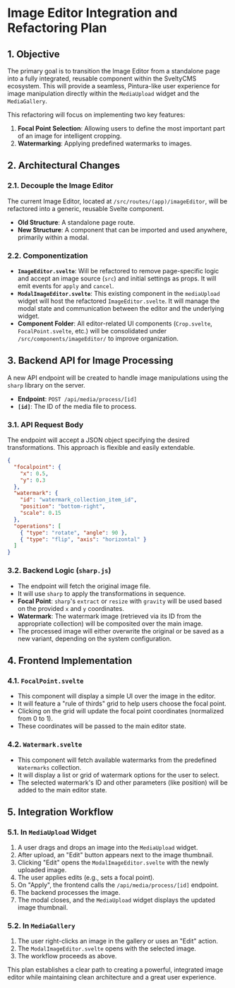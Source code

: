 # Image Editor Integration and Refactoring Plan

## 1. Objective

The primary goal is to transition the Image Editor from a standalone page into a fully integrated, reusable component within the SveltyCMS ecosystem. This will provide a seamless, Pintura-like user experience for image manipulation directly within the `MediaUpload` widget and the `MediaGallery`.

This refactoring will focus on implementing two key features:
1.  **Focal Point Selection**: Allowing users to define the most important part of an image for intelligent cropping.
2.  **Watermarking**: Applying predefined watermarks to images.

## 2. Architectural Changes

### 2.1. Decouple the Image Editor

The current Image Editor, located at `/src/routes/(app)/imageEditor`, will be refactored into a generic, reusable Svelte component.

-   **Old Structure**: A standalone page route.
-   **New Structure**: A component that can be imported and used anywhere, primarily within a modal.

### 2.2. Componentization

-   **`ImageEditor.svelte`**: Will be refactored to remove page-specific logic and accept an image source (`src`) and initial settings as props. It will emit events for `apply` and `cancel`.
-   **`ModalImageEditor.svelte`**: This existing component in the `mediaUpload` widget will host the refactored `ImageEditor.svelte`. It will manage the modal state and communication between the editor and the underlying widget.
-   **Component Folder**: All editor-related UI components (`Crop.svelte`, `FocalPoint.svelte`, etc.) will be consolidated under `/src/components/imageEditor/` to improve organization.

## 3. Backend API for Image Processing

A new API endpoint will be created to handle image manipulations using the `sharp` library on the server.

-   **Endpoint**: `POST /api/media/process/[id]`
-   **`[id]`**: The ID of the media file to process.

### 3.1. API Request Body

The endpoint will accept a JSON object specifying the desired transformations. This approach is flexible and easily extendable.

```json
{
  "focalpoint": {
    "x": 0.5,
    "y": 0.3
  },
  "watermark": {
    "id": "watermark_collection_item_id",
    "position": "bottom-right",
    "scale": 0.15
  },
  "operations": [
    { "type": "rotate", "angle": 90 },
    { "type": "flip", "axis": "horizontal" }
  ]
}
```

### 3.2. Backend Logic (`sharp.js`)

-   The endpoint will fetch the original image file.
-   It will use `sharp` to apply the transformations in sequence.
-   **Focal Point**: `sharp`'s `extract` or `resize` with `gravity` will be used based on the provided `x` and `y` coordinates.
-   **Watermark**: The watermark image (retrieved via its ID from the appropriate collection) will be composited over the main image.
-   The processed image will either overwrite the original or be saved as a new variant, depending on the system configuration.

## 4. Frontend Implementation

### 4.1. `FocalPoint.svelte`

-   This component will display a simple UI over the image in the editor.
-   It will feature a "rule of thirds" grid to help users choose the focal point.
-   Clicking on the grid will update the focal point coordinates (normalized from 0 to 1).
-   These coordinates will be passed to the main editor state.

### 4.2. `Watermark.svelte`

-   This component will fetch available watermarks from the predefined `Watermarks` collection.
-   It will display a list or grid of watermark options for the user to select.
-   The selected watermark's ID and other parameters (like position) will be added to the main editor state.

## 5. Integration Workflow

### 5.1. In `MediaUpload` Widget

1.  A user drags and drops an image into the `MediaUpload` widget.
2.  After upload, an "Edit" button appears next to the image thumbnail.
3.  Clicking "Edit" opens the `ModalImageEditor.svelte` with the newly uploaded image.
4.  The user applies edits (e.g., sets a focal point).
5.  On "Apply", the frontend calls the `/api/media/process/[id]` endpoint.
6.  The backend processes the image.
7.  The modal closes, and the `MediaUpload` widget displays the updated image thumbnail.

### 5.2. In `MediaGallery`

1.  The user right-clicks an image in the gallery or uses an "Edit" action.
2.  The `ModalImageEditor.svelte` opens with the selected image.
3.  The workflow proceeds as above.

This plan establishes a clear path to creating a powerful, integrated image editor while maintaining clean architecture and a great user experience.
